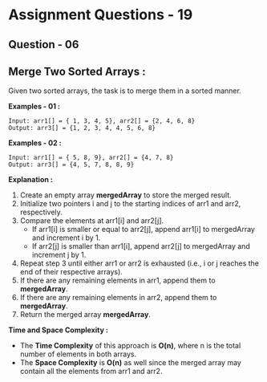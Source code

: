 # **Assignment Questions - 19**
## **Question - 06** 
## **Merge Two Sorted Arrays :**

Given two sorted arrays, the task is to merge them in a sorted manner.

**Examples - 01 :**
```
Input: arr1[] = { 1, 3, 4, 5}, arr2[] = {2, 4, 6, 8} 
Output: arr3[] = {1, 2, 3, 4, 4, 5, 6, 8}
```

**Examples - 02 :**
```
Input: arr1[] = { 5, 8, 9}, arr2[] = {4, 7, 8}
Output: arr3[] = {4, 5, 7, 8, 8, 9}
```

**Explanation :**
1. Create an empty array **mergedArray** to store the merged result.
2. Initialize two pointers i and j to the starting indices of arr1 and arr2, respectively.
3. Compare the elements at arr1[i] and arr2[j].
    - If arr1[i] is smaller or equal to arr2[j], append arr1[i] to mergedArray and increment i by 1.
    - If arr2[j] is smaller than arr1[i], append arr2[j] to mergedArray and increment j by 1.
4. Repeat step 3 until either arr1 or arr2 is exhausted (i.e., i or j reaches the end of their respective arrays).
5. If there are any remaining elements in arr1, append them to **mergedArray**.
6. If there are any remaining elements in arr2, append them to **mergedArray**.
7. Return the merged array **mergedArray**.

**Time and Space Complexity :**
- The **Time Complexity** of this approach is **O(n)**, where n is the total number of elements in both arrays. 
- The **Space Complexity** is **O(n)** as well since the merged array may contain all the elements from arr1 and arr2.